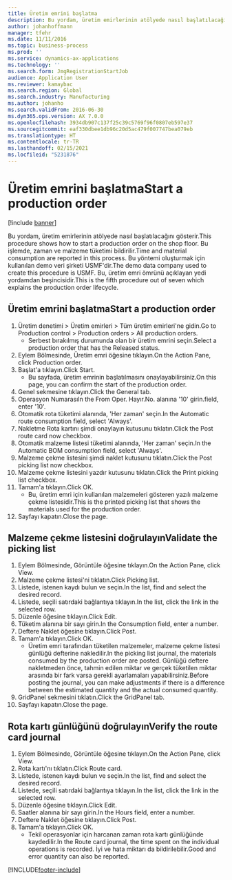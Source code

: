 ```yaml
---
title: Üretim emrini başlatma
description: Bu yordam, üretim emirlerinin atölyede nasıl başlatılacağını gösterir.
author: johanhoffmann
manager: tfehr
ms.date: 11/11/2016
ms.topic: business-process
ms.prod: ''
ms.service: dynamics-ax-applications
ms.technology: ''
ms.search.form: JmgRegistrationStartJob
audience: Application User
ms.reviewer: kamaybac
ms.search.region: Global
ms.search.industry: Manufacturing
ms.author: johanho
ms.search.validFrom: 2016-06-30
ms.dyn365.ops.version: AX 7.0.0
ms.openlocfilehash: 3934db907c137f25c39c5769f96f0807eb597e37
ms.sourcegitcommit: eaf330dbee1db96c20d5ac479f007747bea079eb
ms.translationtype: HT
ms.contentlocale: tr-TR
ms.lasthandoff: 02/15/2021
ms.locfileid: "5231876"
---
```

# <a name="start-a-production-order"></a><span data-ttu-id="df8bd-103">Üretim emrini başlatma</span><span class="sxs-lookup"><span data-stu-id="df8bd-103">Start a production order</span></span>

[!include [banner](../../includes/banner.md)]

<span data-ttu-id="df8bd-104">Bu yordam, üretim emirlerinin atölyede nasıl başlatılacağını gösterir.</span><span class="sxs-lookup"><span data-stu-id="df8bd-104">This procedure shows how to start a production order on the shop floor.</span></span> <span data-ttu-id="df8bd-105">Bu işlemde, zaman ve malzeme tüketimi bildirilir.</span><span class="sxs-lookup"><span data-stu-id="df8bd-105">Time and material consumption are reported in this process.</span></span> <span data-ttu-id="df8bd-106">Bu yöntemi oluşturmak için kullanılan demo veri şirketi USMF'dir.</span><span class="sxs-lookup"><span data-stu-id="df8bd-106">The demo data company used to create this procedure is USMF.</span></span> <span data-ttu-id="df8bd-107">Bu, üretim emri ömrünü açıklayan yedi yordamdan beşincisidir.</span><span class="sxs-lookup"><span data-stu-id="df8bd-107">This is the fifth procedure out of seven which explains the production order lifecycle.</span></span>


## <a name="start-a-production-order"></a><span data-ttu-id="df8bd-108">Üretim emrini başlatma</span><span class="sxs-lookup"><span data-stu-id="df8bd-108">Start a production order</span></span>
1. <span data-ttu-id="df8bd-109">Üretim denetimi > Üretim emirleri > Tüm üretim emirleri'ne gidin.</span><span class="sxs-lookup"><span data-stu-id="df8bd-109">Go to Production control > Production orders > All production orders.</span></span>
    * <span data-ttu-id="df8bd-110">Serbest bırakılmış durumunda olan bir üretim emrini seçin.</span><span class="sxs-lookup"><span data-stu-id="df8bd-110">Select a production order that has the Released status.</span></span>  
2. <span data-ttu-id="df8bd-111">Eylem Bölmesinde, Üretim emri öğesine tıklayın.</span><span class="sxs-lookup"><span data-stu-id="df8bd-111">On the Action Pane, click Production order.</span></span>
3. <span data-ttu-id="df8bd-112">Başlat'a tıklayın.</span><span class="sxs-lookup"><span data-stu-id="df8bd-112">Click Start.</span></span>
    * <span data-ttu-id="df8bd-113">Bu sayfada, üretim emrinin başlatılmasını onaylayabilirsiniz.</span><span class="sxs-lookup"><span data-stu-id="df8bd-113">On this page, you can confirm the start of the production order.</span></span>  
4. <span data-ttu-id="df8bd-114">Genel sekmesine tıklayın.</span><span class="sxs-lookup"><span data-stu-id="df8bd-114">Click the General tab.</span></span>
5. <span data-ttu-id="df8bd-115">Operasyon Numarası</span><span class="sxs-lookup"><span data-stu-id="df8bd-115">In the From Oper.</span></span> <span data-ttu-id="df8bd-116">Hayır.</span><span class="sxs-lookup"><span data-stu-id="df8bd-116">No.</span></span> <span data-ttu-id="df8bd-117">alanına '10' girin.</span><span class="sxs-lookup"><span data-stu-id="df8bd-117">field, enter '10'.</span></span>
6. <span data-ttu-id="df8bd-118">Otomatik rota tüketimi alanında, 'Her zaman' seçin.</span><span class="sxs-lookup"><span data-stu-id="df8bd-118">In the Automatic route consumption field, select 'Always'.</span></span>
7. <span data-ttu-id="df8bd-119">Nakletme Rota kartını şimdi onaylayın kutusunu tıklatın.</span><span class="sxs-lookup"><span data-stu-id="df8bd-119">Click the Post route card now checkbox.</span></span>
8. <span data-ttu-id="df8bd-120">Otomatik malzeme listesi tüketimi alanında, 'Her zaman' seçin.</span><span class="sxs-lookup"><span data-stu-id="df8bd-120">In the Automatic BOM consumption field, select 'Always'.</span></span>
9. <span data-ttu-id="df8bd-121">Malzeme çekme listesini şimdi naklet kutusunu tıklatın.</span><span class="sxs-lookup"><span data-stu-id="df8bd-121">Click the Post picking list now checkbox.</span></span>
10. <span data-ttu-id="df8bd-122">Malzeme çekme listesini yazdır kutusunu tıklatın.</span><span class="sxs-lookup"><span data-stu-id="df8bd-122">Click the Print picking list checkbox.</span></span>
11. <span data-ttu-id="df8bd-123">Tamam'a tıklayın.</span><span class="sxs-lookup"><span data-stu-id="df8bd-123">Click OK.</span></span>
    * <span data-ttu-id="df8bd-124">Bu, üretim emri için kullanılan malzemeleri gösteren yazılı malzeme çekme listesidir.</span><span class="sxs-lookup"><span data-stu-id="df8bd-124">This is the printed picking list that shows the materials used for the production order.</span></span>  
12. <span data-ttu-id="df8bd-125">Sayfayı kapatın.</span><span class="sxs-lookup"><span data-stu-id="df8bd-125">Close the page.</span></span>

## <a name="validate-the-picking-list"></a><span data-ttu-id="df8bd-126">Malzeme çekme listesini doğrulayın</span><span class="sxs-lookup"><span data-stu-id="df8bd-126">Validate the picking list</span></span>
1. <span data-ttu-id="df8bd-127">Eylem Bölmesinde, Görüntüle öğesine tıklayın.</span><span class="sxs-lookup"><span data-stu-id="df8bd-127">On the Action Pane, click View.</span></span>
2. <span data-ttu-id="df8bd-128">Malzeme çekme listesi'ni tıklatın.</span><span class="sxs-lookup"><span data-stu-id="df8bd-128">Click Picking list.</span></span>
3. <span data-ttu-id="df8bd-129">Listede, istenen kaydı bulun ve seçin.</span><span class="sxs-lookup"><span data-stu-id="df8bd-129">In the list, find and select the desired record.</span></span>
4. <span data-ttu-id="df8bd-130">Listede, seçili satırdaki bağlantıya tıklayın.</span><span class="sxs-lookup"><span data-stu-id="df8bd-130">In the list, click the link in the selected row.</span></span>
5. <span data-ttu-id="df8bd-131">Düzenle öğesine tıklayın.</span><span class="sxs-lookup"><span data-stu-id="df8bd-131">Click Edit.</span></span>
6. <span data-ttu-id="df8bd-132">Tüketim alanına bir sayı girin.</span><span class="sxs-lookup"><span data-stu-id="df8bd-132">In the Consumption field, enter a number.</span></span>
7. <span data-ttu-id="df8bd-133">Deftere Naklet öğesine tıklayın.</span><span class="sxs-lookup"><span data-stu-id="df8bd-133">Click Post.</span></span>
8. <span data-ttu-id="df8bd-134">Tamam'a tıklayın.</span><span class="sxs-lookup"><span data-stu-id="df8bd-134">Click OK.</span></span>
    * <span data-ttu-id="df8bd-135">Üretim emri tarafından tüketilen malzemeler, malzeme çekme listesi günlüğü defterine nakledilir.</span><span class="sxs-lookup"><span data-stu-id="df8bd-135">In the picking list journal, the materials consumed by the production order are posted.</span></span> <span data-ttu-id="df8bd-136">Günlüğü deftere nakletmeden önce, tahmin edilen miktar ve gerçek tüketilen miktar arasında bir fark varsa gerekli ayarlamaları yapabilirsiniz.</span><span class="sxs-lookup"><span data-stu-id="df8bd-136">Before posting the journal, you can make adjustments if there is a difference between the estimated quantity and the actual consumed quantity.</span></span>  
9. <span data-ttu-id="df8bd-137">GridPanel sekmesini tıklatın.</span><span class="sxs-lookup"><span data-stu-id="df8bd-137">Click the GridPanel tab.</span></span>
10. <span data-ttu-id="df8bd-138">Sayfayı kapatın.</span><span class="sxs-lookup"><span data-stu-id="df8bd-138">Close the page.</span></span>

## <a name="verify-the-route-card-journal"></a><span data-ttu-id="df8bd-139">Rota kartı günlüğünü doğrulayın</span><span class="sxs-lookup"><span data-stu-id="df8bd-139">Verify the route card journal</span></span>
1. <span data-ttu-id="df8bd-140">Eylem Bölmesinde, Görüntüle öğesine tıklayın.</span><span class="sxs-lookup"><span data-stu-id="df8bd-140">On the Action Pane, click View.</span></span>
2. <span data-ttu-id="df8bd-141">Rota kartı'nı tıklatın.</span><span class="sxs-lookup"><span data-stu-id="df8bd-141">Click Route card.</span></span>
3. <span data-ttu-id="df8bd-142">Listede, istenen kaydı bulun ve seçin.</span><span class="sxs-lookup"><span data-stu-id="df8bd-142">In the list, find and select the desired record.</span></span>
4. <span data-ttu-id="df8bd-143">Listede, seçili satırdaki bağlantıya tıklayın.</span><span class="sxs-lookup"><span data-stu-id="df8bd-143">In the list, click the link in the selected row.</span></span>
5. <span data-ttu-id="df8bd-144">Düzenle öğesine tıklayın.</span><span class="sxs-lookup"><span data-stu-id="df8bd-144">Click Edit.</span></span>
6. <span data-ttu-id="df8bd-145">Saatler alanına bir sayı girin.</span><span class="sxs-lookup"><span data-stu-id="df8bd-145">In the Hours field, enter a number.</span></span>
7. <span data-ttu-id="df8bd-146">Deftere Naklet öğesine tıklayın.</span><span class="sxs-lookup"><span data-stu-id="df8bd-146">Click Post.</span></span>
8. <span data-ttu-id="df8bd-147">Tamam'a tıklayın.</span><span class="sxs-lookup"><span data-stu-id="df8bd-147">Click OK.</span></span>
    * <span data-ttu-id="df8bd-148">Tekil operasyonlar için harcanan zaman rota kartı günlüğünde kaydedilir.</span><span class="sxs-lookup"><span data-stu-id="df8bd-148">In the Route card journal, the time spent on the individual operations is recorded.</span></span> <span data-ttu-id="df8bd-149">İyi ve hata miktarı da bildirilebilir.</span><span class="sxs-lookup"><span data-stu-id="df8bd-149">Good and error quantity can also be reported.</span></span>  


[!INCLUDE[footer-include](../../../includes/footer-banner.md)]